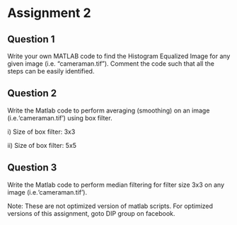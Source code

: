 
# Assignment 2

## Question 1

Write your own MATLAB code to find the Histogram Equalized Image for any given image (i.e. “cameraman.tif”). Comment the code such that all the steps can be easily identified.

## Question 2

Write the Matlab code to perform averaging (smoothing) on an image (i.e.‘cameraman.tif’) using box filter.

i)	 Size of box filter: 3x3

ii)	 Size of box filter: 5x5

## Question 3

Write the Matlab code to perform median filtering for filter size 3x3 on any image (i.e.‘cameraman.tif’). 

Note: These are not optimized version of matlab scripts. For optimized versions of this assignment, goto DIP group on facebook.

